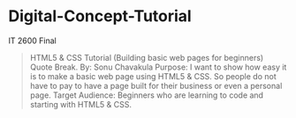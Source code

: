# Digital-Concept-Tutorial
IT 2600 Final 

> HTML5 & CSS Tutorial (Building basic web pages for beginners)
Quote Break.
By: Sonu Chavakula
Purpose: I want to show how easy it is to make a basic web page using HTML5 & CSS. So people do not have to pay to have a page built for their business or even a personal page. 
Target Audience: Beginners who are learning to code and starting with HTML5 & CSS. 
